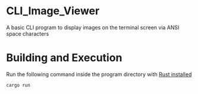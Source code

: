 # CLI_Image_Viewer
A basic CLI program to display images on the terminal screen via ANSI space characters
# Building and Execution
Run the following command inside the program directory with [Rust installed](https://www.rust-lang.org/tools/install)

`cargo run`
